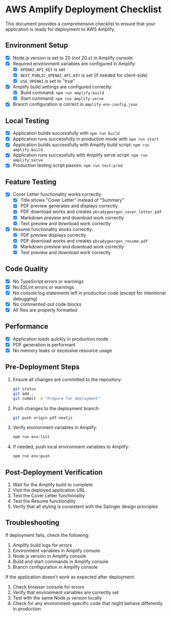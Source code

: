 # AWS Amplify Deployment Checklist

This document provides a comprehensive checklist to ensure that your application is ready for deployment to AWS Amplify.

## Environment Setup

- [x] Node.js version is set to 20 (not 20.x) in Amplify console
- [x] Required environment variables are configured in Amplify:
  - [x] `OPENAI_API_KEY` is set
  - [x] `NEXT_PUBLIC_OPENAI_API_KEY` is set (if needed for client-side)
  - [x] `USE_OPENAI` is set to "true"
- [x] Amplify build settings are configured correctly:
  - [x] Build command: `npm run amplify:build`
  - [x] Start command: `npm run amplify:serve`
- [x] Branch configuration is correct in `amplify-env-config.json`

## Local Testing

- [x] Application builds successfully with `npm run build`
- [x] Application runs successfully in production mode with `npm run start`
- [x] Application builds successfully with Amplify build script: `npm run amplify:build`
- [x] Application runs successfully with Amplify serve script: `npm run amplify:serve`
- [x] Production testing script passes: `npm run test:prod`

## Feature Testing

- [x] Cover Letter functionality works correctly:
  - [x] Title shows "Cover Letter" instead of "Summary"
  - [x] PDF preview generates and displays correctly
  - [x] PDF download works and creates `pbradygeorgen_cover_letter.pdf`
  - [x] Markdown preview and download work correctly
  - [x] Text preview and download work correctly
- [x] Resume functionality works correctly:
  - [x] PDF preview displays correctly
  - [x] PDF download works and creates `pbradygeorgen_resume.pdf`
  - [x] Markdown preview and download work correctly
  - [x] Text preview and download work correctly

## Code Quality

- [x] No TypeScript errors or warnings
- [x] No ESLint errors or warnings
- [x] No console.log statements left in production code (except for intentional debugging)
- [x] No commented-out code blocks
- [x] All files are properly formatted

## Performance

- [x] Application loads quickly in production mode
- [x] PDF generation is performant
- [x] No memory leaks or excessive resource usage

## Pre-Deployment Steps

1. Ensure all changes are committed to the repository:
   ```bash
   git status
   git add .
   git commit -m "Prepare for deployment"
   ```

2. Push changes to the deployment branch:
   ```bash
   git push origin pdf-nextjs
   ```

3. Verify environment variables in Amplify:
   ```bash
   npm run env:list
   ```

4. If needed, push local environment variables to Amplify:
   ```bash
   npm run env:push
   ```

## Post-Deployment Verification

1. Wait for the Amplify build to complete
2. Visit the deployed application URL
3. Test the Cover Letter functionality
4. Test the Resume functionality
5. Verify that all styling is consistent with the Salinger design principles

## Troubleshooting

If deployment fails, check the following:

1. Amplify build logs for errors
2. Environment variables in Amplify console
3. Node.js version in Amplify console
4. Build and start commands in Amplify console
5. Branch configuration in Amplify console

If the application doesn't work as expected after deployment:

1. Check browser console for errors
2. Verify that environment variables are correctly set
3. Test with the same Node.js version locally
4. Check for any environment-specific code that might behave differently in production
